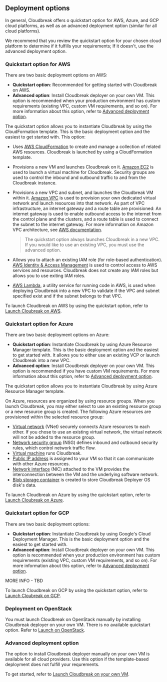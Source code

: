 ## Deployment options 

In general, Cloudbreak offers o quickstart option for AWS, Azure, and GCP cloud platforms, as well as an advanced deployment option (similar for all cloud platforms).  

We recommend that you review the quickstart option for your chosen cloud platform to determine if it fulfills your requirements; If it doesn't, use the advanced deployment option.     

### Quickstart option for AWS 

There are two basic deployment options on AWS: 

* **Quickstart option**: Recommended for getting started with Cloudbreak on AWS.    
* **Advanced option**: Install Cloudbreak deployer on your own VM. This option is recommended when your production environment has custom requirements (existing VPC, custom VM requirements, and so on). For more information about this option, refer to [Advanced deployment option](#advanced-deployment-option).   

[Comment]: <> (This info is based on https://docs.hortonworks.com/HDPDocuments/HDCloudAWS/HDCloudAWS-1.16.5/bk_hdcloud-aws/content/index.html) 
  
The quickstart option allows you to instantiate Cloudbreak by using the CloudFormation template. This is the basic deployment option and the easiest to get started with. This option:

* Uses [AWS CloudFormation](https://aws.amazon.com/documentation/cloudformation/) to create and manage a collection of related AWS resources. Cloudbreak is launched by using a CloudFormation template.  

* Provisions a new VM and launches Cloudbreak on it. [Amazon EC2](https://aws.amazon.com/documentation/ec2/) is used to launch a virtual machine for Cloudbreak. Security groups are used to control the inbound and outbound traffic to and from the Cloudbreak instance. 
        
* Provisions a new VPC and subnet, and launches the Cloudbreak VM within it. [Amazon VPC](https://aws.amazon.com/documentation/vpc/) is used to provision your own dedicated virtual network and launch resources into that network. As part of VPC infrastructure, an internet gateway and a route table are provisioned: An internet gateway is used to enable outbound access to the internet from the control plane and the clusters, and a route table is used to connect the subnet to the internet gateway. For more information on Amazon VPC architecture, see [AWS documentation](https://docs.aws.amazon.com/AmazonVPC/latest/GettingStartedGuide/ExerciseOverview.html).   

    > The quickstart option always launches Cloudbreak in a new VPC. If you would like to use an existing VPC, you must use the advanced option.  
    
* Allows you to attach an existing IAM role (for role-based authentication). [AWS Identity & Access Management](https://aws.amazon.com/documentation/iam/) is used to control access to AWS services and resources. Cloudbreak does not create any IAM roles but allows you to use exiting IAM roles.   
* [AWS Lambda](https://aws.amazon.com/documentation/lambda/), a utility service for running code in AWS, is used when deploying Cloudbreak into a new VPC to validate if the VPC and subnet specified exist and if the subnet belongs to that VPC.   

To launch Cloudbreak on AWS by using the quickstart option, refer to [Launch Cloubreak on AWS](aws-launch.md).   


### Quickstart option for Azure  

There are two basic deployment options on Azure:

* **Quickstart option**: Instantiate Cloudbreak by using Azure Resource Manager template. This is the basic deployment option and the easiest to get started with. It allows you to either use an existing VCP or launch Cloudbreak into a new VPC.   
* **Advanced option**: Install Cloudbreak deployer on your own VM. This option is recommended if you have custom VM requirements. For more information about this option, refer to [Advanced deployment option](#advanced-deployment-option).   

[Comment]: <> (This info was pulled from https://hortonworks.github.io/cloudbreak-azure-docs/index.html)

The quickstart option allows you to instantiate Cloudbreak by using Azure Resource Manager template. 

On Azure, resources are organized by using resource groups. When you launch Cloudbreak, you may either select to use an existing resource group or a new resource group is created. The following Azure resources are provisioned within the selected resource group:

* [Virtual network](https://docs.microsoft.com/en-us/azure/virtual-network/virtual-networks-overview) (VNet) securely connects Azure resources to each other. If you chose to use an existing virtual network, the virtual network will not be added to the resource group.  
* [Network security group](https://docs.microsoft.com/en-us/azure/virtual-network/virtual-network-vnet-plan-design-arm) (NSG) defines inbound and outbound security rules, which control network traffic flow.  
* [Virtual machine](https://docs.microsoft.com/en-us/azure/virtual-machines/linux/overview?toc=%2Fazure%2Fvirtual-machines%2Flinux%2Ftoc.json) runs Cloudbreak.  
* [Public IP address](https://docs.microsoft.com/en-us/azure/virtual-network/virtual-network-ip-addresses-overview-arm) is assigned to your VM so that it can communicate with other Azure resources.  
* [Network interface](https://docs.microsoft.com/en-us/azure/virtual-network/virtual-network-network-interface) (NIC) attached to the VM provides the interconnection between the VM and the underlying software network.  
* [Blob storage container](https://docs.microsoft.com/en-us/azure/storage/common/storage-introduction) is created to store Cloudbreak Deployer OS disk's data.  

To launch Cloudbreak on Azure by using the quickstart option, refer to [Launch Cloubreak on Azure](azure-launch.md).

### Quickstart option for GCP   

There are two basic deployment options:

* **Quickstart option**: Instantiate Cloudbreak by using Google's Cloud Deployment Manager. This is the basic deployment option and the easiest to get started with.   
* **Advanced option**: Install Cloudbreak deployer on your own VM. This option is recommended when your production environment has custom requirements (existing VPC, custom VM requirements, and so on). For more information about this option, refer to [Advanced deployment option](#advanced-deployment-option). 

MORE INFO - TBD 

To launch Cloudbreak on GCP by using the quickstart option, refer to [Launch Cloubreak on GCP](gcp-launch.md).


### Deployment on OpenStack  

You must launch Cloudbreak on OpenStack manually by installing Cloudbreak deployer on your own VM. There is no available quickstart option. Refer to [Launch on OpenStack](os-launch.md). 


### Advanced deployment option  
  
The option to install Cloudbreak deployer manually on your own VM is available for all cloud providers. Use this option if the template-based deployment does not fulfill your requrements.

To get started, refer to [Launch Cloudbreak on your own VM](vm-launch.md).


